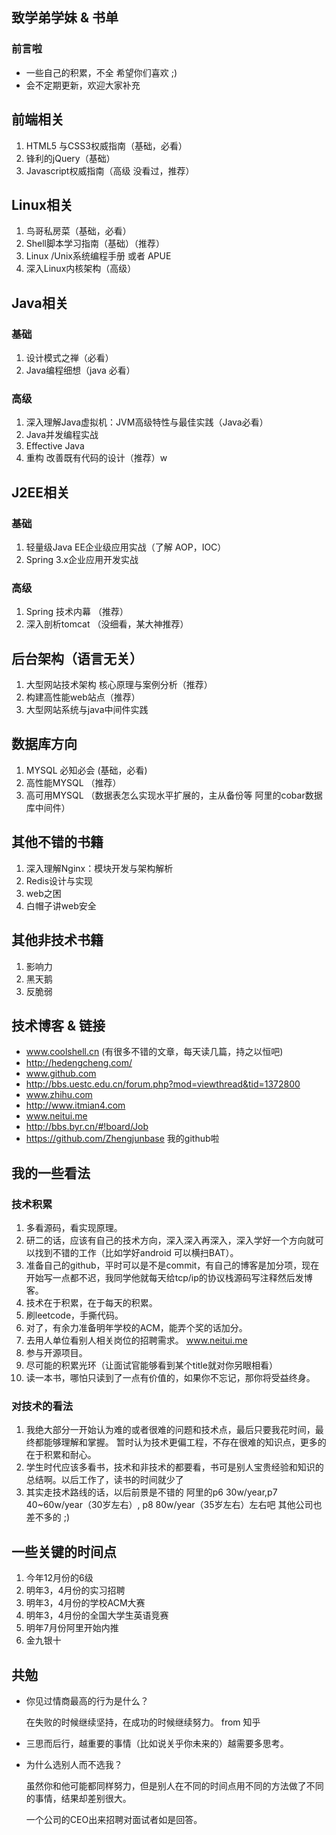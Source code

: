 ## 致学弟学妹 & 书单 

### 前言啦
* 一些自己的积累，不全 希望你们喜欢 ;)
* 会不定期更新，欢迎大家补充

## 前端相关
1. HTML5 与CSS3权威指南（基础，必看）
2. 锋利的jQuery（基础）
3. Javascript权威指南（高级 没看过，推荐）

## Linux相关
1. 鸟哥私房菜（基础，必看）
2. Shell脚本学习指南（基础）（推荐）
3. Linux /Unix系统编程手册 或者 APUE
4. 深入Linux内核架构（高级）

## Java相关

### 基础
1. 设计模式之禅（必看）
2. Java编程细想（java 必看）


### 高级
1. 深入理解Java虚拟机：JVM高级特性与最佳实践（Java必看）
2. Java并发编程实战
3. Effective Java
4. 重构 改善既有代码的设计（推荐）w

## J2EE相关

### 基础
1. 轻量级Java EE企业级应用实战（了解 AOP，IOC）
2. Spring 3.x企业应用开发实战


### 高级
1. Spring 技术内幕 （推荐）
2. 深入剖析tomcat （没细看，某大神推荐）

## 后台架构（语言无关）

1. 大型网站技术架构 核心原理与案例分析（推荐）
2. 构建高性能web站点（推荐）
3. 大型网站系统与java中间件实践

## 数据库方向

1. MYSQL 必知必会 (基础，必看)
2. 高性能MYSQL （推荐）
3. 高可用MYSQL （数据表怎么实现水平扩展的，主从备份等 阿里的cobar数据库中间件）

## 其他不错的书籍

1. 深入理解Nginx：模块开发与架构解析
2. Redis设计与实现
3. web之困
4. 白帽子讲web安全


## 其他非技术书籍

1. 影响力
2. 黑天鹅
3. 反脆弱


## 技术博客 & 链接

* www.coolshell.cn (有很多不错的文章，每天读几篇，持之以恒吧)
* http://hedengcheng.com/
* www.github.com
* http://bbs.uestc.edu.cn/forum.php?mod=viewthread&tid=1372800 
* www.zhihu.com
* http://www.itmian4.com
* www.neitui.me
* http://bbs.byr.cn/#!board/Job
* https://github.com/Zhengjunbase 我的github啦


## 我的一些看法

### 技术积累
1. 多看源码，看实现原理。
2. 研二的话，应该有自己的技术方向，深入深入再深入，深入学好一个方向就可以找到不错的工作（比如学好android 可以横扫BAT）。
3. 准备自己的github，平时可以是不是commit，有自己的博客是加分项，现在开始写一点都不迟，我同学他就每天给tcp/ip的协议栈源码写注释然后发博客。
4. 技术在于积累，在于每天的积累。
5. 刷leetcode，手撕代码。
6. 对了，有余力准备明年学校的ACM，能弄个奖的话加分。
7. 去用人单位看别人相关岗位的招聘需求。  www.neitui.me 
8. 参与开源项目。
9. 尽可能的积累光环（让面试官能够看到某个title就对你另眼相看）
10. 读一本书，哪怕只读到了一点有价值的，如果你不忘记，那你将受益终身。

### 对技术的看法
1. 我绝大部分一开始认为难的或者很难的问题和技术点，最后只要我花时间，最终都能够理解和掌握。
暂时认为技术更偏工程，不存在很难的知识点，更多的在于积累和耐心。
2. 学生时代应该多看书，技术和非技术的都要看，书可是别人宝贵经验和知识的总结啊。以后工作了，读书的时间就少了
3. 其实走技术路线的话，以后前景是不错的 阿里的p6 30w/year,p7 40~60w/year（30岁左右）, p8 80w/year（35岁左右）左右吧 其他公司也差不多的 ;)


## 一些关键的时间点
1. 今年12月份的6级
2. 明年3，4月份的实习招聘
3. 明年3，4月份的学校ACM大赛
4. 明年3，4月份的全国大学生英语竞赛
5. 明年7月份阿里开始内推
6. 金九银十



## 共勉

* 你见过情商最高的行为是什么？

  在失败的时候继续坚持，在成功的时候继续努力。  from 知乎

* 三思而后行，越重要的事情（比如说关乎你未来的）越需要多思考。

* 为什么选别人而不选我？ 

  虽然你和他可能都同样努力，但是别人在不同的时间点用不同的方法做了不同的事情，结果却差别很大。

     一个公司的CEO出来招聘对面试者如是回答。





